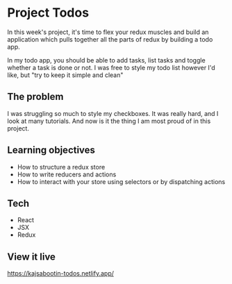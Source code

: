 # Project Todos

In this week's project, it's time to flex your redux muscles and build an application which pulls together all the parts of redux by building a todo app.

In my todo app, you should be able to add tasks, list tasks and toggle whether a task is done or not. I was free to style my todo list however I'd like, but "try to keep it simple and clean" 

## The problem

I was struggling so much to style my checkboxes. It was really hard, and I look at many tutorials. 
And now is it the thing I am most proud of in this project.

## Learning objectives

- How to structure a redux store
- How to write reducers and actions
- How to interact with your store using selectors or by dispatching actions

## Tech

- React
- JSX
- Redux

## View it live

https://kajsabootin-todos.netlify.app/
